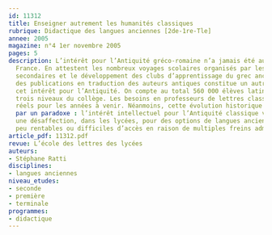 ```yaml
---
id: 11312
title: Enseigner autrement les humanités classiques
rubrique: Didactique des langues anciennes [2de-1re-Tle]
annee: 2005
magazine: n°4 1er novembre 2005
pages: 5
description: L’intérêt pour l’Antiquité gréco-romaine n’a jamais été aussi fort en
  France. En attestent les nombreux voyages scolaires organisés par les établissements
  secondaires et le développement des clubs d’apprentissage du grec ancien. La vitalité
  des publications en traduction des auteurs antiques constitue un autre signe de
  cet intérêt pour l’Antiquité. On compte au total 560 000 élèves latinistes sur les
  trois niveaux du collège. Les besoins en professeurs de lettres classiques sont
  réels pour les années à venir. Néanmoins, cette évolution historique est marquée
  par un paradoxe : l’intérêt intellectuel pour l’Antiquité classique va de pair avec
  une désaffection, dans les lycées, pour des options de langues anciennes jugées
  peu rentables ou difficiles d’accès en raison de multiples freins administratifs…
article_pdf: 11312.pdf
revue: L’école des lettres des lycées
auteurs:
- Stéphane Ratti
disciplines:
- langues anciennes
niveau_etudes:
- seconde
- première
- terminale
programmes:
- didactique
---
```

